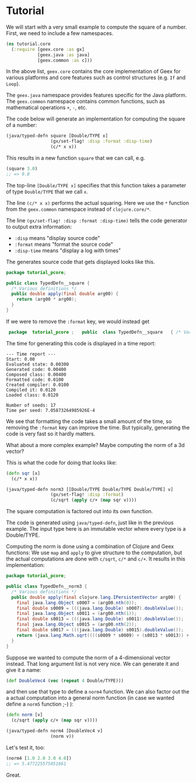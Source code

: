 # Tutorial

We will start with a very small example to compute the square of a number. First, we need to include a few
namespaces.
```clj
(ns tutorial.core
  (:require [geex.core :as gx]
            [geex.java :as java]
            [geex.common :as c]))
```

In the above list, ```geex.core``` contains the core implementation of Geex for various platforms and core features such as control structures (e.g. ```If``` and ```Loop```).

The ```geex.java``` namespace provides features specific for the Java platform. The ```geex.common``` namespace contains common functions, such as mathematical operations ```+```, ```-```, etc.

The code below will generate an implementation for computing the square of a number:

```clj
(java/typed-defn square [Double/TYPE x]
                 (gx/set-flag! :disp :format :disp-time)
                 (c/* x x))
```
This results in a new function ```square``` that we can call, e.g.
```clj
(square 3.0)
;; => 9.0
```
The top-line ```[Double/TYPE x]``` specifies that this function takes a parameter of type ```Double/TYPE``` that we call ```x```.

The line ```(c/* x x)``` performs the actual squaring. Here we use the ```*``` function from the ```geex.common``` namespace instead of ```clojure.core/*```.

The line ```(gx/set-flag! :disp :format :disp-time)``` tells the code generator to output extra information:

  * ```:disp``` means \"display source code\"
  * ```:format``` means \"format the source code\"
  * ```:disp-time``` means \"display a log with times\"

The generates source code that gets displayed looks like this.
```java
package tutorial_pcore;

public class TypedDefn__square {
  /* Various definitions */
  public double apply(final double arg00) {
    return (arg00 * arg00);
  }
}
```

If we were to remove the ```:format``` key, we would instead get 
```java
 package  tutorial_pcore ;   public  class TypedDefn__square   { /* Various definitions */      public double apply (  final double arg00 ) {     return   (  arg00  * arg00 ) ; }  }
```

The time for generating this code is displayed in a time report:
```
--- Time report ---
Start: 0.00
Evaluated state: 0.00300
Generated code: 0.00400
Composed class: 0.00400
Formatted code: 0.0100
Created compiler: 0.0100
Compiled it: 0.0120
Loaded class: 0.0120

Number of seeds: 17
Time per seed: 7.05873264985926E-4
```
We see that formatting the code takes a small amount of the time, so removing the ```:format``` key can improve the time. But typically, generating the code is very fast so it hardly matters.

What about a more complex example? Maybe computing the norm of a 3d vector?

This is what the code for doing that looks like:
```clj
(defn sqr [x]
  (c/* x x))

(java/typed-defn norm3 [[Double/TYPE Double/TYPE Double/TYPE] v]
                 (gx/set-flag! :disp :format)
                 (c/sqrt (apply c/+ (map sqr v))))
```

The square computation is factored out into its own function. 

The code is generated using ```java/typed-defn```, just like in the previous example. The input type here is an immutable vector where every type is a Double/TYPE.

Computing the norm is done using a combination of Clojure and Geex functions: We use ```map``` and ```apply``` to give structure to the computation, but the actual computations are done with ```c/sqrt```, ```c/*``` and ```c/+```. It results in this implementation:

```java
package tutorial_pcore;

public class TypedDefn__norm3 {
  /* Various definitions */
  public double apply(final clojure.lang.IPersistentVector arg00) {
    final java.lang.Object s0007 = (arg00.nth(0));
    final double s0009 = (((java.lang.Double) s0007).doubleValue());
    final java.lang.Object s0011 = (arg00.nth(1));
    final double s0013 = (((java.lang.Double) s0011).doubleValue());
    final java.lang.Object s0015 = (arg00.nth(2));
    final double s0017 = (((java.lang.Double) s0015).doubleValue());
    return (java.lang.Math.sqrt((((s0009 * s0009) + (s0013 * s0013)) + (s0017 * s0017))));
  }
}
```

Suppose we wanted to compute the norm of a 4-dimensional vector instead. That long argument list is not very nice. We can generate it and give it a name:
```clj
(def DoubleVec4 (vec (repeat 4 Double/TYPE)))
```
and then use that type to define a ```norm4``` function. We can also factor out the a actual computation into a general norm function (in case we wanted define a ```norm5``` function ;-) ):
```clj
(defn norm [v]
  (c/sqrt (apply c/+ (map sqr v))))

(java/typed-defn norm4 [DoubleVec4 v]
                 (norm v))

```
Let's test it, too:
```clj
(norm4 [1.0 2.0 3.0 4.0])
;; => 5.477225575051661
```
Great.

